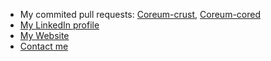 - My commited pull requests: [Coreum-crust](https://go.exw.co/crust), [Coreum-cored](https://go.exw.co/coreum)
- [My LinkedIn profile](https://go.exw.co/linkedin)
- [My Website](https://go.exw.co)
- [Contact me](mailto:ping@exw.co)
